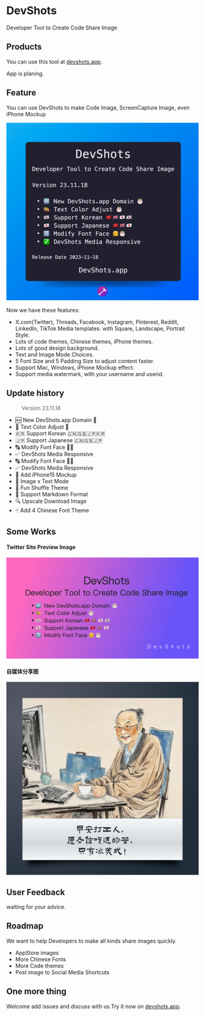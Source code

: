 # DevShots
Developer Tool to Create Code Share Image

## Products

You can use this tool at [devshots.app](https://devshots.app).

App is planing.

## Feature

You can use DevShots to make Code Image, ScreenCapture Image, even iPhone Mockup

<img src="images/devshots-1700366940486.png">

Now we have these features:

 * X.com(Twitter), Threads, Facebook, Instagram, Pinterest, Reddit, LinkedIn, TikTok Media templates. with Square, Landscape, Portrait Style.
 * Lots of code themes, Chinese themes, iPhone themes.
 * Lots of good design background.
 * Text and Image Mode Choices.
 * 5 Font Size and 5 Padding Size to adjust content faster.
 * Support Mac, Windows, iPhone Mockup effect.
 * Support media watermark, with your username and userid.

## Update history

> Version 23.11.18

- 🆕  New DevShots.app Domain 🎂
- 🎨  Text Color Adjust 🎂
- 🇰🇷  Support Korean 🇨🇳🇬🇧🇯🇵🇰🇷
- 🇯🇵  Support Japanese 🇨🇳🇬🇧🇯🇵
- 🔠  Modify Font Face 👧🎂
- ✅  DevShots Media Responsive
- 🔠  Modify Font Face 👧🎂
- ✅  DevShots Media Responsive
- 📱  Add iPhone15 Mockup
- 🌃  Image x Text Mode
- 🎲  Fun Shuffle Theme
- 📝  Support Markdown Format
- 🔍  Upscale Download Image
- 🀄️  Add 4 Chinese Font Theme

## Some Works

#### Twitter Site Preview Image

<img src="images/devshots-1700320887782.png">

#### 自媒体分享图

<img src="images/devshots-1700361607856.png">

## User Feedback

waiting for your advice.

## Roadmap

We want to help Developers to make all kinds share images quickly.

 * AppStore images
 * More Chinese Fonts
 * More Code themes
 * Post image to Social Media Shortcuts


## One more thing

Welcome add issues and discuss with us.Try it now on  [devshots.app](https://devshots.app).
